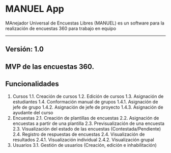# MANUEL App

MAnejador Universal de Encuestas Libres (MANUEL) es un software para la realización de encuestas 360 para trabajo en equipo

---

## **Versión**: 1.0
MVP de las encuestas 360.
---

## Funcionalidades

1. Cursos
	1.1. Creación de cursos
	1.2. Edición de cursos
	1.3. Asignación de estudiantes
	1.4. Conformación manual de grupos
		1.4.1. Asignación de jefe de grupo
		1.4.2. Asignación de jefe de proyecto
		1.4.3. Asignación de ayudante del curso
2. Encuestas
	2.1. Creación de plantillas de encuestas
	2.2. Asignación de encuestas a partir de una plantilla
	2.3. Previsualización de una encuesta
	2.3. Visualización del estado de las encuestas (Contestada/Pendiente)
	2.4. Registro de respuestas de encuestas
	2.4. Visualización de resultados
		2.4.1. Visualización individual
		2.4.2. Visualización grupal
3. Usuarios
	3.1. Gestión de usuarios (Creación, edición e inhabilitación)
